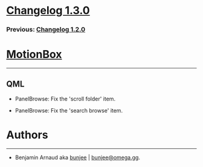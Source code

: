 # [Changelog 1.3.0](http://omega.gg/MotionBox/changes/1.3.0.html)

### Previous: [Changelog 1.2.0](1.2.0.html)

# [MotionBox](http://omega.gg/MotionBox)
---

## QML

- PanelBrowse: Fix the 'scroll folder' item.

- PanelBrowse: Fix the 'search browse' item.


# Authors
---

- Benjamin Arnaud aka [bunjee](http://bunjee.me) | <bunjee@omega.gg>.
